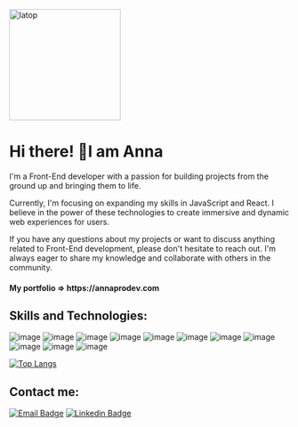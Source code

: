 <img src="https://media.giphy.com/media/paTz7UZbPfTZFRYnnB/giphy.gif" alt="latop" width="200" height="200" frameBorder="0">
<h1>Hi there! 👋I am Anna</h1>
I'm a Front-End developer with a passion for building projects from the ground up and bringing them to life.

Currently, I'm focusing on expanding my skills in JavaScript and React. I believe in the power of these technologies to create immersive and dynamic web experiences for users.

If you have any questions about my projects or want to discuss anything related to Front-End development, please don't hesitate to reach out. I'm always eager to share my knowledge and collaborate with others in the community.
<br>
<h4>My portfolio => https://annaprodev.com </h4>

<h2>Skills and Technologies:</h2>

![image](https://user-images.githubusercontent.com/85047120/197244988-c3dcee48-3f07-4bf1-8a15-c7a0d1181579.png)
![image](https://user-images.githubusercontent.com/85047120/197244748-d5d909c8-ebb2-4a91-b522-12a7f665a61b.png)
![image](https://user-images.githubusercontent.com/85047120/197245048-6f3ad437-b09d-48ec-8e6d-a2840bfb371f.png)
![image](https://user-images.githubusercontent.com/85047120/197245089-12fa8305-e937-48e1-812a-52a1846a84dd.png)
![image](https://img.shields.io/badge/Bootstrap-7952B3?style=for-the-badge&logo=Bootstrap&logoColor=white)
![image](https://img.shields.io/badge/React-61DAFB?style=for-the-badge&logo=React&logoColor=white)
![image](https://img.shields.io/badge/Node.js-339933?style=for-the-badge&logo=Node.js&logoColor=white)
![image](https://img.shields.io/badge/GitHub-181717?style=for-the-badge&logo=GitHub&logoColor=white)
![image](https://img.shields.io/badge/SCSS-CC6699?style=for-the-badge&logo=SASS&logoColor=white)
![image](https://img.shields.io/badge/Web3.js-F16822?style=for-the-badge&logo=Web3.js&logoColor=white)
![image](https://img.shields.io/badge/MongoDB-47A248?style=for-the-badge&logo=MongoDB&logoColor=white)


[![Top Langs](https://github-readme-stats.vercel.app/api/top-langs/?username=anuraghazra&layout=compact&theme=omni)](https://github.com/anuraghazra/github-readme-stats)

<h2>Contact me:</h2>

[![Email Badge](https://img.shields.io/badge/-Email-c14438?style=flat-square&logo=Gmail&logoColor=white&link=mailto:aak2326999@gmail.com)](mailto:aak2326999@gmail.com)
[![Linkedin Badge](https://img.shields.io/badge/-LinkedIn-blue?style=flat-square&logo=Linkedin&logoColor=white&link=https://www.linkedin.com/in/anna-kondrateva-developer/)](https://www.linkedin.com/in/anna-kondrateva-developer/)
